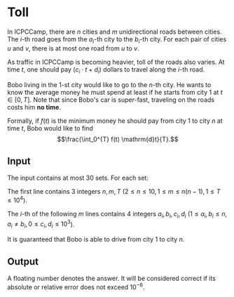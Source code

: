 # Toll

In ICPCCamp, there are $n$ cities and $m$ unidirectional roads between cities.
The $i$-th road goes from the $a_i$-th city to the $b_i$-th city.
For each pair of cities $u$ and $v$, there is at most one road from $u$ to $v$.

As traffic in ICPCCamp is becoming heavier, toll of the roads also varies.
At time $t$, one should pay $(c_i \cdot t + d_i)$ dollars to travel along the $i$-th road.

Bobo living in the $1$-st city would like to go to the $n$-th city.
He wants to know the average money he must spend at least if he starts from city $1$ at $t \in [0, T]$.
Note that since Bobo's car is super-fast, traveling on the roads costs him **no time**.

Formally, if $f(t)$ is the minimum money he should pay from city $1$ to city $n$ at time $t$,
Bobo would like to find $$\frac{\int_0^{T} f(t) \mathrm{d}t}{T}.$$

## Input

The input contains at most $30$ sets. For each set:

The first line contains $3$ integers $n, m, T$ ($2 \leq n \leq 10, 1 \leq m \leq n(n - 1), 1 \leq T \leq 10^4$).

The $i$-th of the following $m$ lines contains $4$ integers $a_i, b_i, c_i, d_i$
($1 \leq a_i, b_i \leq n, a_i \neq b_i, 0 \leq c_i, d_i \leq 10^3$).

It is guaranteed that Bobo is able to drive from city $1$ to city $n$.

## Output

A floating number denotes the answer.
It will be considered correct if its absolute or relative error does not exceed $10^{-6}$.

<!--SAMPLES-->
